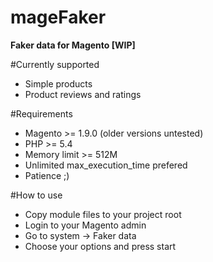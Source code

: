 mageFaker
=========

**Faker data for Magento [WIP]**

#Currently supported

 - Simple products
 - Product reviews and ratings

#Requirements

- Magento            >= 1.9.0 (older versions untested)
- PHP                >= 5.4
- Memory limit       >= 512M
- Unlimited max_execution_time prefered
- Patience ;)

#How to use

- Copy module files to your project root
- Login to your Magento admin
- Go to system -> Faker data
- Choose your options and press start
